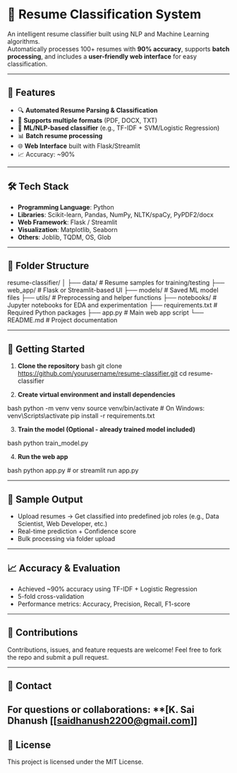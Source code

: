 # 🧠 Resume Classification System

An intelligent resume classifier built using NLP and Machine Learning algorithms.  
Automatically processes 100+ resumes with **90% accuracy**, supports **batch processing**, and includes a **user-friendly web interface** for easy classification.

---

## 📌 Features

- 🔍 **Automated Resume Parsing & Classification**
- 🧾 **Supports multiple formats** (PDF, DOCX, TXT)
- 🤖 **ML/NLP-based classifier** (e.g., TF-IDF + SVM/Logistic Regression)
- 📊 **Batch resume processing**
- 🌐 **Web Interface** built with Flask/Streamlit
- 📈 Accuracy: ~90%

---

## 🛠️ Tech Stack

- **Programming Language**: Python  
- **Libraries**: Scikit-learn, Pandas, NumPy, NLTK/spaCy, PyPDF2/docx  
- **Web Framework**: Flask / Streamlit  
- **Visualization**: Matplotlib, Seaborn  
- **Others**: Joblib, TQDM, OS, Glob

---

## 📂 Folder Structure



resume-classifier/
│
├── data/                 # Resume samples for training/testing
├── web\_app/              # Flask or Streamlit-based UI
├── models/               # Saved ML model files
├── utils/                # Preprocessing and helper functions
├── notebooks/            # Jupyter notebooks for EDA and experimentation
├── requirements.txt      # Required Python packages
├── app.py                # Main web app script
└── README.md             # Project documentation



---

## 🚀 Getting Started

1. **Clone the repository**
bash
git clone https://github.com/yourusername/resume-classifier.git
cd resume-classifier


2. **Create virtual environment and install dependencies**

bash
python -m venv venv
source venv/bin/activate    # On Windows: venv\Scripts\activate
pip install -r requirements.txt


3. **Train the model (Optional - already trained model included)**

bash
python train_model.py


4. **Run the web app**

bash
python app.py   # or streamlit run app.py


---

## 🧪 Sample Output

* Upload resumes → Get classified into predefined job roles (e.g., Data Scientist, Web Developer, etc.)
* Real-time prediction + Confidence score
* Bulk processing via folder upload

---

## 📈 Accuracy & Evaluation

* Achieved \~90% accuracy using TF-IDF + Logistic Regression
* 5-fold cross-validation
* Performance metrics: Accuracy, Precision, Recall, F1-score

---

## 🤝 Contributions

Contributions, issues, and feature requests are welcome!
Feel free to fork the repo and submit a pull request.

---

## 📧 Contact

For questions or collaborations:
**\[K. Sai Dhanush \[[saidhanush2200@gmail.com]]
---

## 📜 License

This project is licensed under the MIT License.
